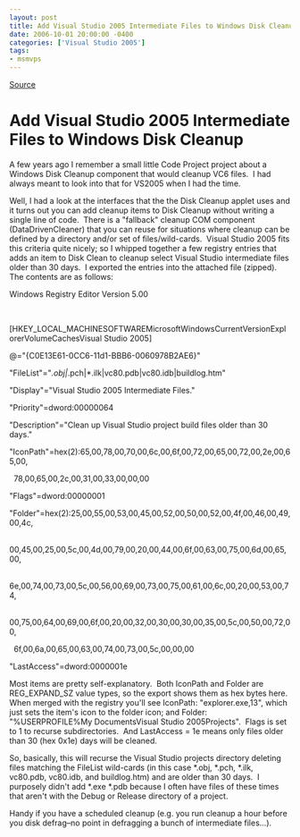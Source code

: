 ```yaml
---
layout: post
title: Add Visual Studio 2005 Intermediate Files to Windows Disk Cleanup
date: 2006-10-01 20:00:00 -0400
categories: ['Visual Studio 2005']
tags:
- msmvps
---
```

[Source](http://blogs.msmvps.com/peterritchie/2006/10/02/add-visual-studio-2005-intermediate-files-to-windows-disk-cleanup/ "Permalink to Add Visual Studio 2005 Intermediate Files to Windows Disk Cleanup")

# Add Visual Studio 2005 Intermediate Files to Windows Disk Cleanup

A few years ago I remember a small little Code Project project about a Windows Disk Cleanup component that would cleanup VC6 files.  I had always meant to look into that for VS2005 when I had the time.

Well, I had a look at the interfaces that the the Disk Cleanup applet uses and it turns out you can add cleanup items to Disk Cleanup without writing a single line of code.  There is a "fallback" cleanup COM component (DataDrivenCleaner) that you can reuse for situations where cleanup can be defined by a directory and/or set of files/wild-cards.  Visual Studio 2005 fits this criteria quite nicely; so I whipped together a few registry entries that adds an item to Disk Clean to cleanup select Visual Studio intermediate files older than 30 days.  I exported the entries into the attached file (zipped).  The contents are as follows:

Windows Registry Editor Version 5.00

 

[HKEY_LOCAL_MACHINESOFTWAREMicrosoftWindowsCurrentVersionExplorerVolumeCachesVisual Studio 2005]

@="{C0E13E61-0CC6-11d1-BBB6-0060978B2AE6}"

"FileList"="*.obj|*.pch|*.ilk|vc80.pdb|vc80.idb|buildlog.htm"

"Display"="Visual Studio 2005 Intermediate Files."

"Priority"=dword:00000064

"Description"="Clean up Visual Studio project build files older than 30 days."

"IconPath"=hex(2):65,00,78,00,70,00,6c,00,6f,00,72,00,65,00,72,00,2e,00,65,00,

  78,00,65,00,2c,00,31,00,33,00,00,00

"Flags"=dword:00000001

"Folder"=hex(2):25,00,55,00,53,00,45,00,52,00,50,00,52,00,4f,00,46,00,49,00,4c,

  00,45,00,25,00,5c,00,4d,00,79,00,20,00,44,00,6f,00,63,00,75,00,6d,00,65,00,

  6e,00,74,00,73,00,5c,00,56,00,69,00,73,00,75,00,61,00,6c,00,20,00,53,00,74,

  00,75,00,64,00,69,00,6f,00,20,00,32,00,30,00,30,00,35,00,5c,00,50,00,72,00,

  6f,00,6a,00,65,00,63,00,74,00,73,00,5c,00,00,00

"LastAccess"=dword:0000001e

Most items are pretty self-explanatory.  Both IconPath and Folder are REG_EXPAND_SZ value types, so the export shows them as hex bytes here.  When merged with the registry you'll see IconPath: "explorer.exe,13", which just sets the item's icon to the folder icon; and Folder: "%USERPROFILE%My DocumentsVisual Studio 2005Projects".  Flags is set to 1 to recurse subdirectories.  And LastAccess = 1e means only files older than 30 (hex 0x1e) days will be cleaned.

So, basically, this will recurse the Visual Studio projects directory deleting files matching the FileList wild-cards (in this case *.obj, *.pch, *.ilk, vc80.pdb, vc80.idb, and buildlog.htm) and are older than 30 days.  I purposely didn't add *.exe *.pdb because I often have files of these times that aren't with the Debug or Release directory of a project.

Handy if you have a scheduled cleanup (e.g. you run cleanup a hour before you disk defrag–no point in defragging a bunch of intermediate files…).

